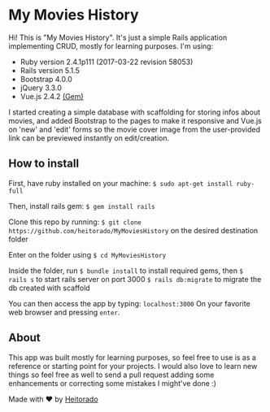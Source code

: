 ﻿# My Movies History

Hi! This is "My Movies History". It's just a simple Rails application implementing CRUD, mostly for learning purposes. I'm using:

- Ruby version 2.4.1p111 (2017-03-22 revision 58053)
- Rails version 5.1.5
- Bootstrap 4.0.0
- jQuery 3.3.0
- Vue.js 2.4.2 [(Gem)](https://github.com/adambutler/vuejs-rails)

I started creating a simple database with scaffolding for storing infos about movies, and added Bootstrap to the pages to make it responsive and Vue.js on 'new' and 'edit' forms so the movie cover image from the user-provided link can be previewed instantly on edit/creation.




## How to install

First, have ruby installed on your machine:
`$ sudo apt-get install ruby-full`

Then, install rails gem:
`$ gem install rails`

Clone this repo by running:
`$ git clone https://github.com/heitorado/MyMoviesHistory`
on the desired destination folder

Enter on the folder using
`$ cd MyMoviesHistory`

Inside the folder, run
`$ bundle install` to install required gems, then
`$ rails s` to start rails server on port 3000
`$ rails db:migrate` to migrate the db created with scaffold

You can then access the app by typing:
`localhost:3000`
On your favorite web browser and pressing `enter`.

## About
This app was built mostly for learning purposes, so feel free to use is as a reference or starting point for your projects. I would also love to learn new things so feel free as well to send a pull request adding some enhancements or correcting some mistakes I might've done :)

Made with ❤ by [Heitorado](github.com/heitorado)